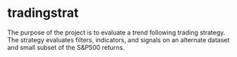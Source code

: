 # tradingstrat

The purpose of the project is to evaluate a trend following trading strategy. The strategy evaluates filters, indicators, and signals on an alternate dataset and small subset of the S&P500 returns. 
